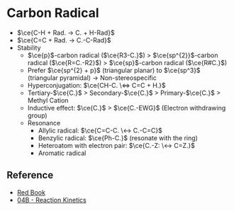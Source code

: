 # Carbon Radical

* $\ce{C-H + Rad. -> C. + H-Rad}$
* $\ce{C=C + Rad. -> C.-C-Rad}$
* Stability
  * $\ce{p}$-carbon radical ($\ce{R3-C.}$) > $\ce{sp^{2}}$-carbon radical ($\ce{R=C.-R2}$) > $\ce{sp}$-carbon radical ($\ce{R#C.}$)
  * Prefer $\ce{sp^{2} + p}$ (triangular planar) to $\ce{sp^3}$ (triangular pyramidal) → Non-stereospecific
  * Hyperconjugation: $\ce{CH-C. \<=> C=C + H.}$
  * Tertiary-$\ce{C.}$ > Secondary-$\ce{C.}$ > Primary-$\ce{C.}$ > Methyl Cation
  * Inductive effect: $\ce{C.}$ > $\ce{C.-EWG}$ (Electron withdrawing group)
  * Resonance
    * Allylic radical: $\ce{C=C-C. \<-> C.-C=C}$
    * Benzylic radical: $\ce{Ph-C.}$ (resonate with the ring)
    * Heteroatom with electron pair: $\ce{C.-Z: \<-> C=Z.}$
    * Aromatic radical

## Reference

* [Red Book](../../../../../Reference/Organic%20Chemistry.md)
* [04B - Reaction Kinetics](../../../../../00%20-%20Summary/SCCH134%20-%20Organic%20Chemistry%20for%20Medical%20Science/04B%20-%20Reaction%20Kinetics.md)
